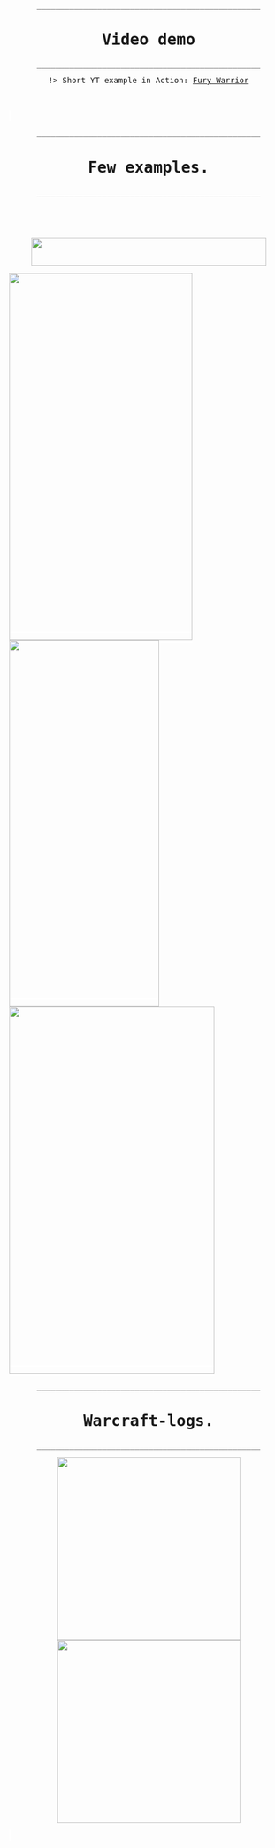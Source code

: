 
<kbd style="width: 100%; height: auto; text-align: center; border: 2px solid  smoke; border-radius:25px">
<p>________________________________________________</p> 

# Video demo

<p>________________________________________________</p> 


!> Short YT example in Action: <a href="//youtu.be/78ifIX1qePk">Fury Warrior</a>


</kbd>
<br></br>

<kbd style="width: 100%; height: auto; text-align: center; border: 2px solid  white; border-radius:25px">

<kbd style="width: auto; height: auto; text-align: center; border: 2px solid  smoke; border-radius:25px">
<p>________________________________________________</p> 

# Few examples.

<p>________________________________________________</p> 
</kbd>
<br></br>

<kbd style=" width: auto; text-align: center; border: 2px solid  smoke; border-radius:15px">



<br><img src="https://i.imgur.com/guOdLUM.png" width="425" height="50"></br>


<img src="https://i.imgur.com/NtkCvLl.png" width="331" height="663">

<img src="https://i.imgur.com/YeMim36.png" width="271" height="663">

<img src="https://i.imgur.com/Sq9poRy.png" width="371" height="663">

</kbd>


<kbd style="width: 100%; text-align: center; border: 2px solid  smoke; border-radius:25px">
<p>________________________________________________</p> 

# Warcraft-logs.

<p>________________________________________________</p> 


<img src="https://i.imgur.com/CrYJzPR.png" width="auto" height="331"> <img src="https://i.imgur.com/lgmZwf1.png" width="auto" height="331">

</kbd>
